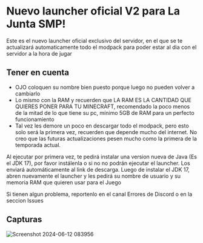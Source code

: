 # Nuevo launcher oficial V2 para La Junta SMP!
Este es el nuevo launcher oficial exclusivo del servidor, en el que se te actualizará automaticamente todo el modpack para poder estar al dia con el servidor a la hora de jugar

## Tener en cuenta
- OJO coloquen su nombre bien puesto porque luego no pueden volver a cambiarlo
- Lo mismo con la RAM y recuerden que LA RAM ES LA CANTIDAD QUE QUIERES PONER PARA TU MINECRAFT, recomendado la poco menos de la mitad de lo que tiene su pc, mínimo 5GB de RAM para un perfecto funcionamiento 
- Tal vez les demore un poco en descargar todo el modpack, pero esto solo será la primera vez, recuerden que depende mucho del internet. No creo que las futuras actualizaciones pesen mucho como la primera de la temporada actual.

Al ejecutar por primera vez, te pedirá instalar una version nueva de Java (Es el JDK 17), por favor instálenla o si no no podrán ejecutar el launcher. Los enviará automáticamente al link de descarga.
Luego de instalar el JDK 17, abren nuevamente el launcher y les pedirá su nombre de usuario y su memoria RAM que quieren usar para el Juego

Si tienen algun problema, reportenlo en el canal Errores de Discord o en la seccion Issues

## Capturas
![Screenshot 2024-06-12 083956](https://github.com/user-attachments/assets/57ef0832-5197-4726-94db-b4a1d30839d0)
